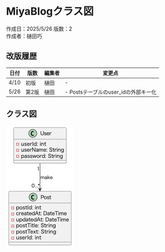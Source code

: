 # MiyaBlogクラス図

作成日：2025/5/26
版数：2  
作成者：樋田巧

## 改版履歴

|日付|版数|編集者|変更点|
|-|-|-|-|
|4/10|初版|樋田|- |
|5/26|第2版|樋田|- Postsテーブルのuser_idの外部キー化|

## クラス図

![alt text](image-1.png)
